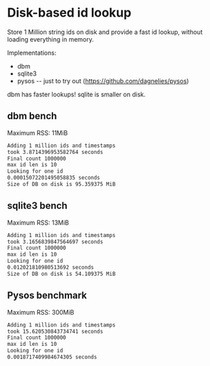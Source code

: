 # Disk-based id lookup

Store 1 Million string ids on disk and provide a fast id lookup, without loading
everything in memory.

Implementations:

- dbm
- sqlite3
- pysos -- just to try out (https://github.com/dagnelies/pysos)


dbm has faster lookups! sqlite is smaller on disk.

## dbm bench

Maximum RSS: 11MiB


```sh
Adding 1 million ids and timestamps
took 3.8714396953582764 seconds
Final count 1000000
max id len is 10
Looking for one id
0.00015072201495058835 seconds
Size of DB on disk is 95.359375 MiB
```

## sqlite3 bench

Maximum RSS: 13MiB

```sh
Adding 1 million ids and timestamps
took 3.1656839847564697 seconds
Final count 1000000
max id len is 10
Looking for one id
0.012021810980513692 seconds
Size of DB on disk is 54.109375 MiB
```

## Pysos benchmark

Maximum RSS: 300MiB

```sh
Adding 1 million ids and timestamps
took 15.620530843734741 seconds
Final count 1000000
max id len is 10
Looking for one id
0.0018717409984674305 seconds
```

